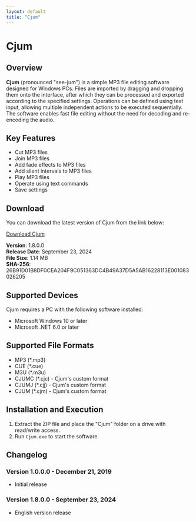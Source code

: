```yaml
---
layout: default
title: "Cjum"
---
```

# Cjum
## Overview
**Cjum** (pronounced "see-jum") is a simple MP3 file editing software designed for Windows PCs. Files are imported by dragging and dropping them onto the interface, after which they can be processed and exported according to the specified settings. Operations can be defined using text input, allowing multiple independent actions to be executed sequentially. The software enables fast file editing without the need for decoding and re-encoding the audio.  

## Key Features  
- Cut MP3 files  
- Join MP3 files  
- Add fade effects to MP3 files  
- Add silent intervals to MP3 files  
- Play MP3 files  
- Operate using text commands  
- Save settings  

## Download
You can download the latest version of Cjum from the link below:

[Download Cjum](https://github.com/cutandjoin/Cjum/releases/download/mp3-editor/cjum_v1800e.zip)  

**Version**: 1.8.0.0  
**Release Date**: September 23, 2024  
**File Size**: 1.14 MB  
**SHA-256**: 26B91D01B8DF0CEA204F9C051363DC4B49A37D5A5AB16228113E001083026205  

## Supported Devices
Cjum requires a PC with the following software installed:

- Microsoft Windows 10 or later
- Microsoft .NET 6.0 or later

## Supported File Formats
- MP3 (*.mp3)
- CUE (*.cue)
- M3U (*.m3u)
- CJUMC (*.cjc) - Cjum's custom format
- CJUMJ (*.cjj) - Cjum's custom format
- CJUM (*.cjm) - Cjum's custom format

## Installation and Execution
1. Extract the ZIP file and place the "Cjum" folder on a drive with read/write access.
2. Run `Cjum.exe` to start the software.

## Changelog

### Version 1.0.0.0 - December 21, 2019
- Initial release

### Version 1.8.0.0 - September 23, 2024
- English version release
